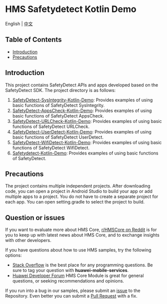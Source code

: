 # HMS Safetydetect Kotlin Demo

English | [中文](https://github.com/HMS-Core/hms-safetydetect-demo-kotlin/blob/master/README_ZH.md)

## Table of Contents

- [Introduction](https://github.com/HMS-Core/hms-safetydetect-demo-kotlin/tree/master#introduction)
- [Precautions](https://github.com/HMS-Core/hms-safetydetect-demo-kotlin/tree/master#precautions)

## Introduction

This project contains SafetyDetect APIs and apps developed based on the SafetyDetect SDK. The project directory is as follows:
1. [SafetyDetect-SysIntegrity-Kotlin-Demo](https://github.com/HMS-Core/hms-safetydetect-demo-kotlin/tree/master/SafetyDetect-SysIntegrity-Kotlin-Demo): Provides examples of using basic functions of SafetyDetect SysIntegrity.
2. [SafetyDetect-AppsCheck-Kotlin-Demo](https://github.com/HMS-Core/hms-safetydetect-demo-kotlin/tree/master/SafetyDetect-AppsCheck-Kotlin-Demo): Provides examples of using basic functions of SafetyDetect AppsCheck.
3. [SafetyDetect-URLCheck-Kotlin-Demo](https://github.com/HMS-Core/hms-safetydetect-demo-kotlin/tree/master/SafetyDetect-URLCheck-Kotlin-Demo): Provides examples of using basic functions of SafetyDetect URLCheck.
4. [SafetyDetect-UserDetect-Kotlin-Demo](https://github.com/HMS-Core/hms-safetydetect-demo-kotlin/tree/master/SafetyDetect-UserDetect-Kotlin-Demo): Provides examples of using basic functions of SafetyDetect UserDetect.
5. [SafetyDetect-WifiDetect-Kotlin-Demo](https://github.com/HMS-Core/hms-safetydetect-demo-kotlin/tree/master/SafetyDetect-WifiDetect-Kotlin-Demo): Provides examples of using basic functions of SafetyDetect WifiDetect.
6. [Safetydetect-Kotlin-Demo](https://github.com/HMS-Core/hms-safetydetect-demo-kotlin/tree/master/SafetyDetect-Kotlin-Sample): Provides examples of using basic functions of SafetyDetect.


## Precautions

The project contains multiple independent projects. After downloading code,
you can open a project in Android Studio to build your app or add multiple apps to a project.
You do not have to create a separate project for each app. You can open setting.gradle to select the project to build.


## Question or issues
If you want to evaluate more about HMS Core, [r/HMSCore on Reddit](https://www.reddit.com/r/HMSCore/) is for you to keep up with latest news about HMS Core, and to exchange insights with other developers.

If you have questions about how to use HMS samples, try the following options:
- [Stack Overflow](https://stackoverflow.com/questions/tagged/huawei-mobile-services) is the best place for any programming questions. Be sure to tag your question with 
**huawei-mobile-services**.
- [Huawei Developer Forum](https://forums.developer.huawei.com/forumPortal/en/home?fid=0101187876626530001) HMS Core Module is great for general questions, or seeking recommendations and opinions.

If you run into a bug in our samples, please submit an [issue](https://github.com/HMS-Core/hms-safetydetect-demo-kotlin/issues) to the Repository. Even better you can submit a [Pull Request](https://github.com/HMS-Core/hms-safetydetect-demo-kotlin/pulls) with a fix.
